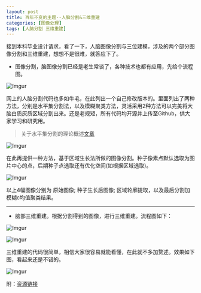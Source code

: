 ```yaml
---
layout: post
title: 百年不变的主题--人脑分割&三维重建
categories: [图像处理]
tags: [人脑分割 三维重建]
---
```


接到本科毕业设计请求，看了一下，人脑图像分割与三位建模，涉及的两个部分图像分割和三维重建，想想不是很难，就答应下了。

- 图像分割，脑图像分割已经是老生常谈了，各种技术也都有应用，先给个流程图。

![Imgur](http://i.imgur.com/TfXH6rI.jpg)

网上的人脑分割代码也多如牛毛，在此列出一个自己修改版本的。里面列出了两种方法，分别是水平集分割法，以及模糊聚类方法，灵活采用2种方法可以完美将大脑白质灰质区域分割出来。还是老规矩，所有代码均开源并上传至Github，供大家学习和研究用。

> 关于水平集分割的理论概述[文章](http://wenku.baidu.com/view/ac7ef50003d8ce2f006623fc.html)

![Imgur](http://i.imgur.com/IoZJjbL.jpg)

在此再提供一种方法，基于区域生长法所做的图像分割。种子像素点默认选取为图片中心的点，后期种子点选取还有优化空间(如根据区域选取)。

![Imgur](http://i.imgur.com/881PEHT.jpg)

以上4幅图像分别为 原始图像; 种子生长后图像; 区域轮廓提取，以及最后分割加模糊c均值聚类结果。

---

- 脑部三维重建。根据分割得到的图像，进行三维重建。流程图如下：

![Imgur](http://i.imgur.com/kiv89GC.jpg)

![Imgur](http://i.imgur.com/EdfjFbc.jpg)

三维重建的代码很简单，相信大家很容易就能看懂，在此就不多加赘述。效果如下图，看起来还是不错的。

![Imgur](http://i.imgur.com/2RqNMtb.gif)

附：[资源链接](https://github.com/shiconghit/BrainSegmentAndReconstruction.git)


